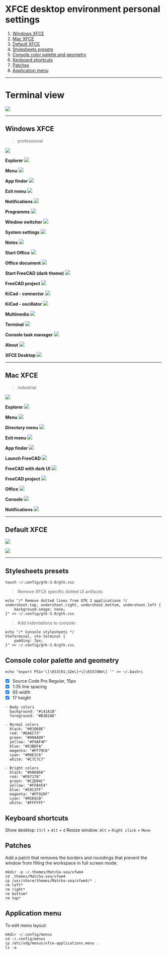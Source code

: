 # XFCE desktop environment personal settings

1. [Windows XFCE](#windows-xfce)
2. [Mac XFCE](#mac-xfce)
3. [Default XFCE](#default-xfce)
4. [Stylesheets presets](#stylesheets-presets)
5. [Console color palette and geometry](#console-color-palette-and-geometry)
6. [Keyboard shortcuts](#keyboard-shortcuts)
7. [Patches](#patches)
8. [Application menu](#application-menu)

---

# Terminal view

![](show/console.png)

---

## Windows XFCE
> professional

![](minimal/windows/desktop.png)

**Explorer**
![](minimal/windows/explorer.png)

**Menu**
![](minimal/windows/menu.png)

**App finder**
![](minimal/windows/menu-find.png)

**Exit menu**
![](minimal/windows/menu-exit.png)

**Notifications**
![](minimal/windows/notification.png)

**Programms**
![](minimal/windows/program.png)

**Window switcher**
![](minimal/windows/program-switcher.png)

**System settings**
![](minimal/windows/program-settings.png)

**Notes**
![](minimal/windows/program-office-mousepad.png)

**Start Office**
![](minimal/windows/program-office-onlyoffice.png)

**Office document**
![](minimal/windows/program-office-onlyoffice-doc.png)

**Start FreeCAD (dark theme)**
![](minimal/windows/program-freecad.png)

**FreeCAD project**
![](minimal/windows/program-freecad-app.png)

**KiCad - connector**
![](minimal/windows/program-kicad-connector.png)

**KiCad - oscillator**
![](minimal/windows/program-kicad-oscillator.png)

**Multimedia**
![](minimal/windows/program-vlc.png)

**Terminal**
![](minimal/windows/terminal.png)

**Console task manager**
![](minimal/windows/terminal-htop.png)

**About**
![](minimal/windows/terminal-screenfetch.png) 

**XFCE Desktop**
![](minimal/windows/xfce.png)

---

## Mac XFCE
> industrial

![](minimal/mac/xfce.png)

**Explorer**
![](minimal/mac/explorer.png)

**Menu**
![](minimal/mac/menu.png)

**Directory menu**
![](minimal/mac/menu-dirs.png)

**Exit menu**
![](minimal/mac/menu-exit.png)

**App finder**
![](minimal/mac/menu-find.png)

**Launch FreeCAD**
![](minimal/mac/app-freecad-start.png)

**FreeCAD with dark UI**
![](minimal/mac/app-freecad-dark.png)

**FreeCAD project**
![](minimal/mac/app-freecad-project.png)

**Office**
![](minimal/mac/app-office.png)

**Console**
![](minimal/mac/terminal.png)

**Notifications**
![](minimal/mac/notifications.png)

---

## Default XFCE

![](show/default/desktop.png)

![](show/default/workspace.png)

---

## Stylesheets presets

```
touch ~/.config/gtk-3.0/gtk.css
```

> Remove XFCE specific dotted UI artifacts:

```
echo "/* Remove dotted lines from GTK 3 applications */
undershoot.top, undershoot.right, undershoot.bottom, undershoot.left {
	background-image: none;
}" >> ~/.config/gtk-3.0/gtk.css
```

> Add indentations to console:
```
echo "/* Console stylesheets */
VteTerminal, vte-terminal {
	padding: 7px;
}" >> ~/.config/gtk-3.0/gtk.css
```

## Console color palette and geometry

```
echo "export PS1='\[\033[01;32m\]➞\[\033[00m\] '" >> ~/.bashrc
```

- [x] Source Code Pro Regular, 15px
- [x] 1.05 line spacing
- [x] 65 width
- [x] 17 height

```
- Body colors
  background: "#141A1B"
  foreground: "#B3B1AD"

- Normal colors
  black: "#01060E"
  red: "#EA6C73"
  green: "#00AA00"
  yellow: "#F9AF4F"
  blue: "#53BDFA"
  magenta: "#FF79C6"
  cyan: "#90E1C6"
  white: "#C7C7C7"

- Bright colors
  black: "#686868"
  red: "#F07178"
  green: "#C2D94C"
  yellow: "#FFB454"
  blue: "#59C2FF"
  magenta: "#FF92DF"
  cyan: "#95E6CB"
  white: "#FFFFFF"
```

## Keyboard shortcuts

Show desktop: `Ctrl` + `Alt` + `d`
Resize window: `Alt` + `Right click` + `Move`


## Patches

Add a patch that removes the borders and roundings that prevent the window from filling the workspace in full screen mode:

```
mkdir -p ~/.themes/Matcha-sea/xfwm4
cd .themes/Matcha-sea/xfwm4
cp /usr/share/themes/Matcha-sea/xfwm4/* .
rm left*
rm right*
rm bottom*
rm top*
```

## Application menu

To edit menu layout:

```
mkdir ~/.config/menus
cd ~/.config/menus
cp /etc/xdg/menus/xfce-applications.menu .
ls -a
```